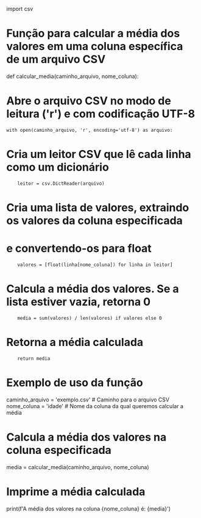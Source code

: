 import csv

# Função para calcular a média dos valores em uma coluna específica de um arquivo CSV
def calcular_media(caminho_arquivo, nome_coluna):
# Abre o arquivo CSV no modo de leitura ('r') e com codificação UTF-8
    with open(caminho_arquivo, 'r', encoding='utf-8') as arquivo:
# Cria um leitor CSV que lê cada linha como um dicionário
        leitor = csv.DictReader(arquivo)
        
# Cria uma lista de valores, extraindo os valores da coluna especificada
# e convertendo-os para float
        valores = [float(linha[nome_coluna]) for linha in leitor]
        
# Calcula a média dos valores. Se a lista estiver vazia, retorna 0
        media = sum(valores) / len(valores) if valores else 0
        
# Retorna a média calculada
        return media

# Exemplo de uso da função
caminho_arquivo = 'exemplo.csv'  # Caminho para o arquivo CSV
nome_coluna = 'idade'  # Nome da coluna da qual queremos calcular a média

# Calcula a média dos valores na coluna especificada
media = calcular_media(caminho_arquivo, nome_coluna)

# Imprime a média calculada
print(f'A média dos valores na coluna {nome_coluna} é: {media}')
